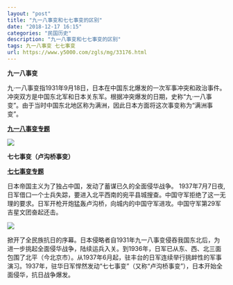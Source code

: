 ```yaml
---
layout: "post"
title: "九一八事变和七七事变的区别"
date: "2018-12-17 16:15"
categories: "民国历史"
description: "九一八事变和七七事变的区别"
tags: 九一八事变 七七事变
url: https://www.y5000.com/zgls/mg/33176.html
---
```






**九一八事变**

九·一八事变指1931年9月18日，日本在中国东北爆发的一次军事冲突和政治事件。冲突双方是中国东北军和日本关东军。根据冲突爆发的日期，史称“九·一八事变”。由于当时中国东北地区称为满洲，因此日本方面将这次事变称为“满洲事变”。

**[九一八事变专题](https://www.y5000.com/tags/jiuyibashibian/)**

![](https://img.y5000.com/uploads/allimg/180917/8-1P91G03151241.jpg)

**七七事变（卢沟桥事变）**

[**七七事变专题**](https://www.y5000.com/tags/qiqishibian/)

日本帝国主义为了独占中国，发动了蓄谋已久的全面侵华战争。
1937年7月7日夜,日军借口一个士兵失踪，要进入北平西南的宛平县城搜查。中国守军拒绝了这一无理的要求。日军开枪开炮猛轰卢沟桥，向城内的中国守军进攻。中国守军第29军吉星文团奋起还击。

![](https://img.y5000.com/uploads/allimg/180917/8-1P91G03203320.jpg)

掀开了全民族抗日的序幕。日本侵略者自1931年九一八事变侵吞我国东北后，为进一步挑起全面侵华战争，陆续运兵入关。到1936年，日军已从东、西、北三面包围了北平（今北京市）。从1937年6月起，驻丰台的日军连续举行挑衅性的军事演习。1937年，驻华日军悍然发动“七七事变”（又称“卢沟桥事变”），日本开始全面侵华，抗日战争爆发。
